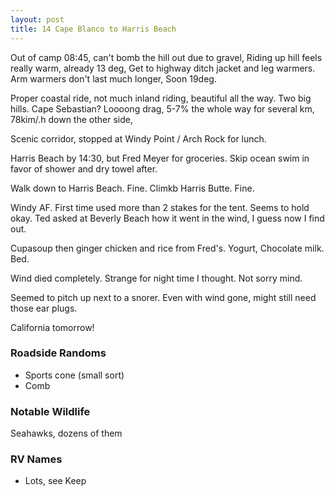 ```yaml
---
layout: post
title: 14 Cape Blanco to Harris Beach
---
```



Out of camp 08:45, can't bomb the hill out due to gravel, Riding up hill feels really warm, already 13 deg, Get to highway ditch jacket and leg warmers. Arm warmers don't last much longer, Soon 19deg.

Proper coastal ride, not much inland riding, beautiful all the way. Two big hills. Cape Sebastian? Loooong drag, 5-7% the whole way for several km, 78kim/.h down the other side,

Scenic corridor, stopped at Windy Point / Arch Rock for lunch.

Harris Beach by 14:30, but Fred Meyer for groceries. Skip ocean swim in favor of shower and dry towel after.

Walk down to Harris Beach. Fine. Climkb Harris Butte. Fine.

Windy AF. First time used more than 2 stakes for the tent. Seems to hold okay. Ted asked at Beverly Beach how it went in the wind, I guess now I find out. 

Cupasoup then ginger chicken and rice from Fred's. Yogurt, Chocolate milk. Bed.

Wind died completely. Strange for night time I thought. Not sorry mind. 

Seemed to pitch up next to a snorer. Even with wind gone, might still need those ear plugs. 

California tomorrow!


### Roadside Randoms
- Sports cone (small sort)
- Comb


### Notable Wildlife
Seahawks, dozens of them

### RV Names
- Lots, see Keep
